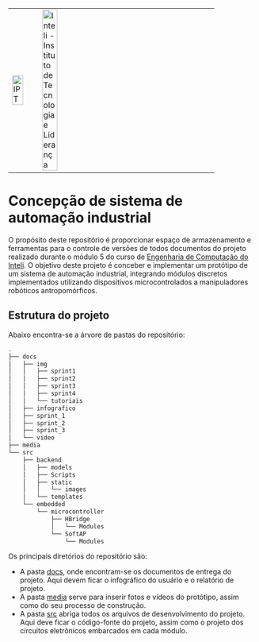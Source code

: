<table>
<tr>
<td>
<a href= "https://www.ipt.br/"><img src="https://www.ipt.br/imagens/logo_ipt.gif" alt="IPT" border="0" width="70%"></a>
</td>
<td><a href= "https://www.inteli.edu.br/"><img src="https://www.inteli.edu.br/wp-content/uploads/2021/08/20172028/marca_1-2.png" alt="Inteli - Instituto de Tecnologia e Liderança" border="0" width="30%"></a>
</td>
</tr>
</table>


# Concepção de sistema de automação industrial
O propósito deste repositório é proporcionar espaço de armazenamento e ferramentas para o controle de versões de todos documentos do projeto realizado durante o módulo 5 do curso de [Engenharia de Computação do Inteli](https://www.inteli.edu.br/engenharia-da-computacao/). O objetivo deste projeto é conceber e implementar um protótipo de um sistema de automação industrial, integrando módulos discretos implementados utilizando dispositivos microcontrolados a manipuladores robóticos antropomórficos.

## Estrutura do projeto

Abaixo encontra-se a árvore de pastas do repositório:

``` bash
.
├── docs
│   ├── img
│   │   ├── sprint1
│   │   ├── sprint2
│   │   ├── sprint3
│   │   ├── sprint4
│   │   └── tutoriais
│   ├── infografico
│   ├── sprint_1
│   ├── sprint_2
│   ├── sprint_3
│   └── video
├── media
└── src
    ├── backend
    │   ├── models
    │   ├── Scripts
    │   ├── static
    │   │   └── images
    │   └── templates
    └── embedded
        └── microcontroller
            ├── HBridge
            │   └── Modules
            └── SoftAP
                └── Modules
```

Os principais diretórios do repositório são: 
- A pasta [docs](./docs), onde encontram-se os documentos de entrega do projeto. Aqui devem ficar o infográfico do usuário e o relatório de projeto.
- A pasta [media](./media) serve para inserir fotos e vídeos do protótipo, assim como do seu processo de construção.
- A pasta [src](./src) abriga todos os arquivos de desenvolvimento do projeto. Aqui deve ficar o código-fonte do projeto, assim como o projeto dos circuitos eletrônicos embarcados em cada módulo.
